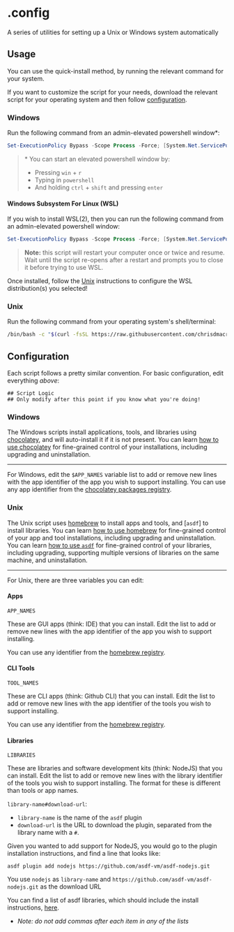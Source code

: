 # .config

A series of utilities for setting up a Unix or Windows system automatically

## Usage

You can use the quick-install method, by running the relevant command for your system.

If you want to customize the script for your needs, download the relevant script for your operating system and then follow [configuration](#Configuration).

### Windows

Run the following command from an admin-elevated powershell window\*:

```powershell
Set-ExecutionPolicy Bypass -Scope Process -Force; [System.Net.ServicePointManager]::SecurityProtocol = [System.Net.ServicePointManager]::SecurityProtocol -bor 3072; iex ((New-Object System.Net.WebClient).DownloadString('https://raw.githubusercontent.com/chrisdmacrae/.config/main/install.ps1'))
```

> \* You can start an elevated powershell window by:
> - Pressing `win` + `r`
> - Typing in `powershell`
> - And holding `ctrl` + `shift` and pressing `enter`

#### Windows Subsystem For Linux (WSL)

If you wish to install WSL(2), then you can run the following command from an admin-elevated powershell window:

```powershell
Set-ExecutionPolicy Bypass -Scope Process -Force; [System.Net.ServicePointManager]::SecurityProtocol = [System.Net.ServicePointManager]::SecurityProtocol -bor 3072; iex ((New-Object System.Net.WebClient).DownloadString('https://raw.githubusercontent.com/chrisdmacrae/.config/main/wsl2.ps1'))
```

> **Note:** this script will restart your computer once or twice and resume. Wait until the script re-opens after a restart and prompts you to close it before trying to use WSL.

Once installed, follow the [Unix](#unix) instructions to configure the WSL distribution(s) you selected!

### Unix

Run the following command from your operating system's shell/terminal:

```bash
/bin/bash -c "$(curl -fsSL https://raw.githubusercontent.com/chrisdmacrae/.config/main/install.sh)"
```

## Configuration

Each script follows a pretty similar convention. For basic configuration, edit everything _above_:

```shell
## Script Logic
## Only modify after this point if you know what you're doing!
```

### Windows

The Windows scripts install applications, tools, and libraries using [chocolatey](https://chocolatey.org/), and will auto-install it if it is not present. You can learn [how to use chocolatey](https://chocolatey.org/install) for fine-grained control of your installations, including upgrading and uninstallation.

---

For Windows, edit the `$APP_NAMES` variable list to add or remove new lines with the app identifier of the app you wish to support installing. You can use any app identifier from the [chocolatey packages registry](https://community.chocolatey.org/packages?page=2&prerelease=False).

### Unix

The Unix script uses [homebrew](https://brew.sh/) to install apps and tools, and [`asdf`] to install libraries. You can learn [how to use homebrew]() for fine-grained control of your app and tool installations, including upgrading and uninstallation. You can learn [how to use `asdf`]() for fine-grained control of your libraries, including upgrading, supporting multiple versions of libraries on the same machine, and uninstallation.

---

For Unix, there are three variables you can edit:

#### Apps
`APP_NAMES`

These are GUI apps (think: IDE) that you can install. Edit the list to add or remove new lines with the app identifier of the app you wish to support installing.

You can use any identifier from the [homebrew registry](https://formulae.brew.sh/).

#### CLI Tools
`TOOL_NAMES`

These are CLI apps (think: Github CLI) that you can install. Edit the list to add or remove new lines with the app identifier of the tools you wish to support installing.

You can use any identifier from the [homebrew registry](https://formulae.brew.sh/).

#### Libraries
`LIBRARIES`

These are libraries and software development kits (think: NodeJS) that you can install. Edit the list to add or remove new lines with the library identifier of the tools you wish to support installing. The format for these is different than tools or app names.

`library-name#download-url`:
- `library-name` is the name of the `asdf` plugin
- `download-url` is the URL to download the plugin, separated from the library name with a `#`.

Given you wanted to add support for NodeJS, you would go to the plugin installation instructions, and find a line that looks like:

```shell
asdf plugin add nodejs https://github.com/asdf-vm/asdf-nodejs.git
```

You use `nodejs` as `library-name` and `https://github.com/asdf-vm/asdf-nodejs.git` as the download URL

You can find a list of asdf libraries, which should include the install instructions, [here](https://github.com/asdf-community).

- _Note: do not add commas after each item in any of the lists_